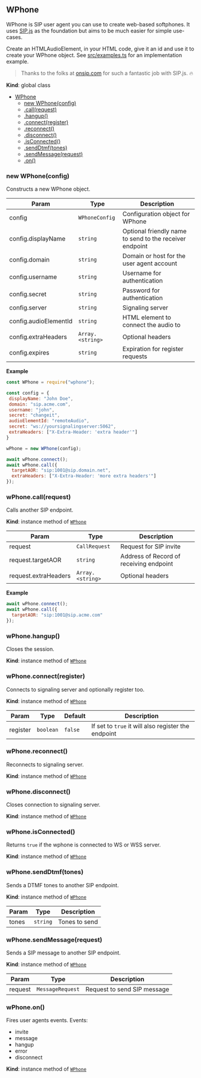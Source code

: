 <a name="WPhone"></a>

## WPhone
WPhone is SIP user agent you can use to create web-based softphones.
It uses [SIP.js](https://sipjs.com) as the foundation but aims to be much easier for simple use-cases.

Create an HTMLAudioElement, in your HTML code, give it an id and use it to create your WPhone object.
See [src/examples.ts](src/examples.ts) for an implementation example.

> Thanks to the folks at [onsip.com](onsip.com) for such a fantastic job with SIP.js. 🔥

**Kind**: global class  

* [WPhone](#WPhone)
    * [new WPhone(config)](#new_WPhone_new)
    * [.call(request)](#WPhone+call)
    * [.hangup()](#WPhone+hangup)
    * [.connect(register)](#WPhone+connect)
    * [.reconnect()](#WPhone+reconnect)
    * [.disconnect()](#WPhone+disconnect)
    * [.isConnected()](#WPhone+isConnected)
    * [.sendDtmf(tones)](#WPhone+sendDtmf)
    * [.sendMessage(request)](#WPhone+sendMessage)
    * [.on()](#WPhone+on)

<a name="new_WPhone_new"></a>

### new WPhone(config)
Constructs a new WPhone object.


| Param | Type | Description |
| --- | --- | --- |
| config | <code>WPhoneConfig</code> | Configuration object for WPhone |
| config.displayName | <code>string</code> | Optional friendly name to send to the receiver endpoint |
| config.domain | <code>string</code> | Domain or host for the user agent account |
| config.username | <code>string</code> | Username for authentication |
| config.secret | <code>string</code> | Password for authentication |
| config.server | <code>string</code> | Signaling server |
| config.audioElementId | <code>string</code> | HTML element to connect the audio to |
| config.extraHeaders | <code>Array.&lt;string&gt;</code> | Optional headers |
| config.expires | <code>string</code> | Expiration for register requests |

**Example**  
```js
const WPhone = require("wphone");

const config = {
 displayName: "John Doe",
 domain: "sip.acme.com",
 username: "john",
 secret: "changeit",
 audioElementId: "remoteAudio",
 secret: "ws://yoursignalingserver:5062",
 extraHeaders: ["X-Extra-Header: 'extra header'"]
}

wPhone = new WPhone(config);

await wPhone.connect();
await wPhone.call({
  targetAOR: "sip:1001@sip.domain.net",
  extraHeaders: ["X-Extra-Header: 'more extra headers'"]
});
```
<a name="WPhone+call"></a>

### wPhone.call(request)
Calls another SIP endpoint.

**Kind**: instance method of [<code>WPhone</code>](#WPhone)  

| Param | Type | Description |
| --- | --- | --- |
| request | <code>CallRequest</code> | Request for SIP invite |
| request.targetAOR | <code>string</code> | Address of Record of receiving endpoint |
| request.extraHeaders | <code>Array.&lt;string&gt;</code> | Optional headers |

**Example**  
```js
await wPhone.connect();
await wPhone.call({
  targetAOR: "sip:1001@sip.acme.com"
});
```
<a name="WPhone+hangup"></a>

### wPhone.hangup()
Closes the session.

**Kind**: instance method of [<code>WPhone</code>](#WPhone)  
<a name="WPhone+connect"></a>

### wPhone.connect(register)
Connects to signaling server and optionally register too.

**Kind**: instance method of [<code>WPhone</code>](#WPhone)  

| Param | Type | Default | Description |
| --- | --- | --- | --- |
| register | <code>boolean</code> | <code>false</code> | If set to `true` it will also register the endpoint |

<a name="WPhone+reconnect"></a>

### wPhone.reconnect()
Reconnects to signaling server.

**Kind**: instance method of [<code>WPhone</code>](#WPhone)  
<a name="WPhone+disconnect"></a>

### wPhone.disconnect()
Closes connection to signaling server.

**Kind**: instance method of [<code>WPhone</code>](#WPhone)  
<a name="WPhone+isConnected"></a>

### wPhone.isConnected()
Returns `true` if the wphone is connected to WS or WSS server.

**Kind**: instance method of [<code>WPhone</code>](#WPhone)  
<a name="WPhone+sendDtmf"></a>

### wPhone.sendDtmf(tones)
Sends a DTMF tones to another SIP endpoint.

**Kind**: instance method of [<code>WPhone</code>](#WPhone)  

| Param | Type | Description |
| --- | --- | --- |
| tones | <code>string</code> | Tones to send |

<a name="WPhone+sendMessage"></a>

### wPhone.sendMessage(request)
Sends a SIP message to another SIP endpoint.

**Kind**: instance method of [<code>WPhone</code>](#WPhone)  

| Param | Type | Description |
| --- | --- | --- |
| request | <code>MessageRequest</code> | Request to send SIP message |

<a name="WPhone+on"></a>

### wPhone.on()
Fires user agents events.
Events:
 - invite
 - message
 - hangup
 - error
 - disconnect

**Kind**: instance method of [<code>WPhone</code>](#WPhone)  
